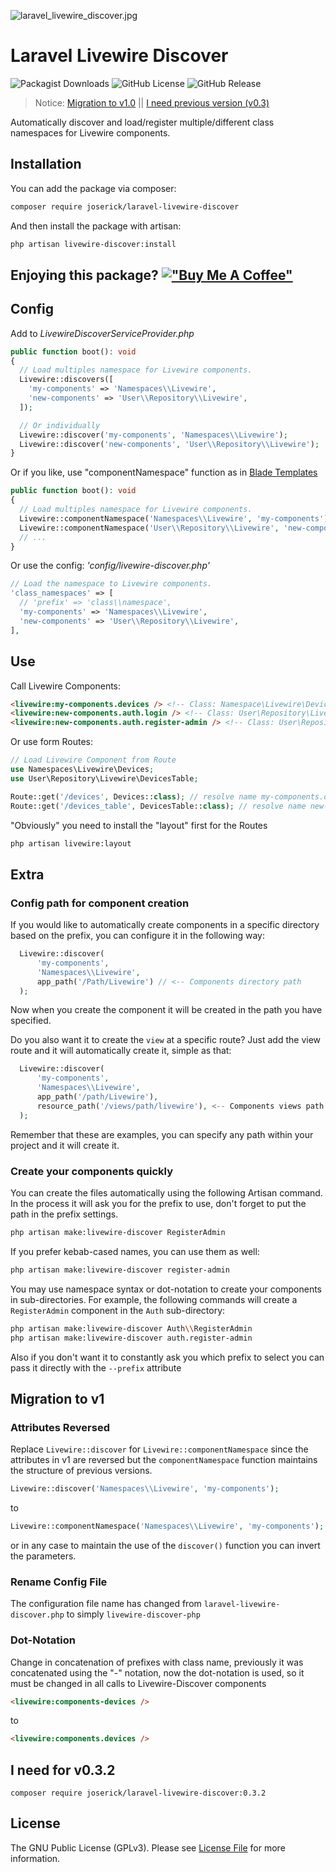 ![laravel_livewire_discover.jpg](https://joserick.com/livewire_discover.jpg)
# Laravel Livewire Discover
![Packagist Downloads](https://img.shields.io/packagist/dt/joserick/laravel-livewire-discover?color=blue)   ![GitHub License](https://img.shields.io/github/license/joserick/laravel-livewire-discover) ![GitHub Release](https://img.shields.io/github/v/release/joserick/laravel-livewire-discover?color=2da711)
> Notice: [Migration to v1.0](https://github.com/joserick/laravel-livewire-discover#migration-to-v1) || [I need previous version (v0.3)](https://github.com/joserick/laravel-livewire-discover#i-need-for-v0.3.2)

Automatically discover and load/register multiple/different class namespaces for Livewire components.

## Installation

You can add the package via composer:
``` bash
composer require joserick/laravel-livewire-discover
```
And then install the package with artisan:
```bash
php artisan livewire-discover:install
```
## Enjoying this package? [!["Buy Me A Coffee"](https://www.buymeacoffee.com/assets/img/custom_images/orange_img.png)](https://www.buymeacoffee.com/joserick)
## Config
Add to *LivewireDiscoverServiceProvider.php*
``` php
public function boot(): void
{
  // Load multiples namespace for Livewire components.
  Livewire::discovers([
    'my-components' => 'Namespaces\\Livewire',
    'new-components' => 'User\\Repository\\Livewire',
  ]);

  // Or individually
  Livewire::discover('my-components', 'Namespaces\\Livewire');
  Livewire::discover('new-components', 'User\\Repository\\Livewire');
}
```
Or if you like, use "componentNamespace" function as in [Blade Templates](https://laravel.com/docs/blade#clipText-53)
``` php
public function boot(): void
{
  // Load multiples namespace for Livewire components.
  Livewire::componentNamespace('Namespaces\\Livewire', 'my-components');
  Livewire::componentNamespace('User\\Repository\\Livewire', 'new-components');
  // ...
}
```
Or use the config: *'config/livewire-discover.php'*
``` php
// Load the namespace to Livewire components.
'class_namespaces' => [
  // 'prefix' => 'class\\namespace',
  'my-components' => 'Namespaces\\Livewire',
  'new-components' => 'User\\Repository\\Livewire',
],
```
## Use
Call Livewire Components:
``` html
<livewire:my-components.devices /> <!-- Class: Namespace\Livewire\Devices; -->
<livewire:new-components.auth.login /> <!-- Class: User\Repository\Livewire\Auth\Login; -->
<livewire:new-components.auth.register-admin /> <!-- Class: User\Repository\Livewire\Auth\RegisterAdmin; -->
```
Or use form Routes:
``` php
// Load Livewire Component from Route
use Namespaces\Livewire\Devices;
use User\Repository\Livewire\DevicesTable;

Route::get('/devices', Devices::class); // resolve name my-components.devices
Route::get('/devices_table', DevicesTable::class); // resolve name new-components.devices-table
```
"Obviously" you need to install the "layout" first for the Routes
```bash
php artisan livewire:layout
```
## Extra
### Config path for component creation
If you would like to automatically create components in a specific directory based on the prefix, you can configure it in the following way:
``` php
  Livewire::discover(
	  'my-components',
	  'Namespaces\\Livewire',
	  app_path('/Path/Livewire') // <-- Components directory path
  );
```
Now when you create the component it will be created in the path you have specified.

Do you also want it to create the `view` at a specific route? Just add the view route and it will automatically create it, simple as that:
``` php
  Livewire::discover(
	  'my-components',
	  'Namespaces\\Livewire',
	  app_path('/path/Livewire'),
	  resource_path('/views/path/livewire'), <-- Components views path
  );
```
Remember that these are examples, you can specify any path within your project and it will create it.
### Create your components quickly
You can create the files automatically using the following Artisan command. In the process it will ask you for the prefix to use, don't forget to put the path in the prefix settings.
```bash
php artisan make:livewire-discover RegisterAdmin
```
If you prefer kebab-cased names, you can use them as well:
```bash
php artisan make:livewire-discover register-admin
```
You may use namespace syntax or dot-notation to create your components in sub-directories. For example, the following commands will create a `RegisterAdmin` component in the `Auth` sub-directory:
```bash
php artisan make:livewire-discover Auth\\RegisterAdmin
php artisan make:livewire-discover auth.register-admin
```
Also if you don't want it to constantly ask you which prefix to select you can pass it directly with the `--prefix` attribute
## Migration to v1
### Attributes Reversed
Replace `Livewire::discover` for `Livewire::componentNamespace` since the attributes in v1 are reversed but the `componentNamespace` function maintains the structure of previous versions.
``` php
Livewire::discover('Namespaces\\Livewire', 'my-components');
```
to
``` php
Livewire::componentNamespace('Namespaces\\Livewire', 'my-components');
```
or in any case to maintain the use of the `discover()` function you can invert the parameters.

### Rename Config File
The configuration file name has changed from `laravel-livewire-discover.php` to simply `livewire-discover-php`
### Dot-Notation
Change in concatenation of prefixes with class name, previously it was concatenated using the "-" notation, now the dot-notation is used, so it must be changed in all calls to Livewire-Discover components
``` html
<livewire:components-devices />
```
to
``` html
<livewire:components.devices />
```
## I need for v0.3.2
```
composer require joserick/laravel-livewire-discover:0.3.2
```

## License

The GNU Public License (GPLv3). Please see [License File](https://github.com/joserick/laravel-livewire-discover/blob/master/LICENSE) for more information.

